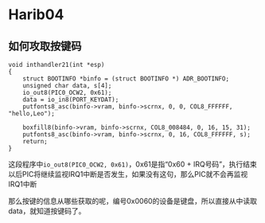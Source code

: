Harib04
=======


## 如何攻取按键码


    void inthandler21(int *esp)
    {
        struct BOOTINFO *binfo = (struct BOOTINFO *) ADR_BOOTINFO;
        unsigned char data, s[4];
        io_out8(PIC0_OCW2, 0x61);	
        data = io_in8(PORT_KEYDAT);
        putfonts8_asc(binfo->vram, binfo->scrnx, 0, 0, COL8_FFFFFF, "hello,Leo");

        boxfill8(binfo->vram, binfo->scrnx, COL8_008484, 0, 16, 15, 31);
        putfonts8_asc(binfo->vram, binfo->scrnx, 0, 16, COL8_FFFFFF, s);
        return;
    }



这段程序中`io_out8(PIC0_OCW2, 0x61)`，0x61是指“0x60 + IRQ号码”，执行结束以后PIC将继续监视IRQ1中断是否发生，如果没有这句，那么PIC就不会再监视IRQ1中断

那么按键的信息从哪些获取的呢，编号0x0060的设备是键盘，所以直接从中读取data，就知道按键码了。








